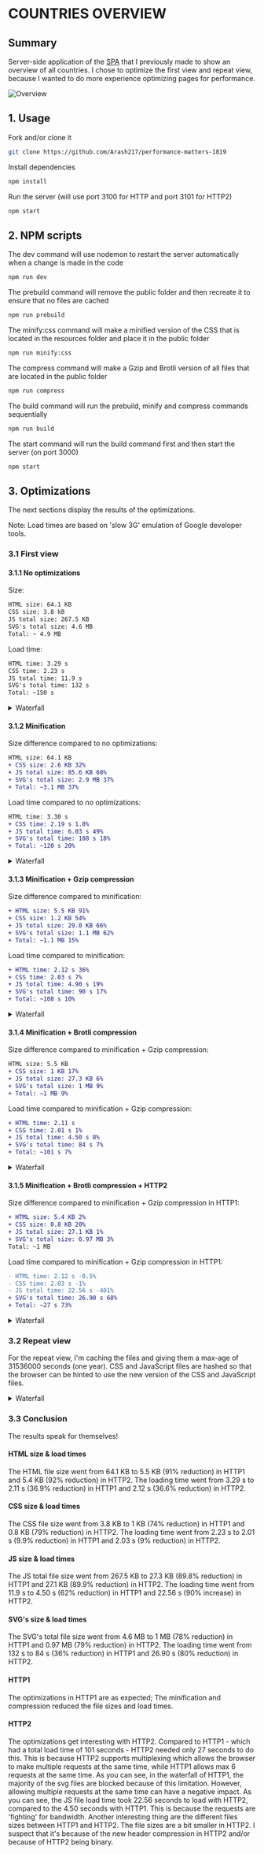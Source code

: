# COUNTRIES OVERVIEW

## Summary
Server-side application of the [SPA](https://github.com/Arash217/web-app-from-scratch-18-19) that I previously made to show an overview of all countries. I chose to optimize the first view and repeat view, because I wanted to do more experience optimizing pages for performance.

![Overview](../master/docs/app.png)

## 1. Usage

Fork and/or clone it
```bash
git clone https://github.com/Arash217/performance-matters-1819
```

Install dependencies
```bash
npm install
```

Run the server (will use port 3100 for HTTP and port 3101 for HTTP2)
```bash
npm start
```

## 2. NPM scripts

The dev command will use nodemon to restart the server automatically when a change is made in the code
```bash
npm run dev
```

The prebuild command will remove the public folder and then recreate it to ensure that no files are cached
```bash
npm run prebuild
```

The minify:css command will make a minified version of the CSS that is located in the resources folder and place it in the public folder
```bash
npm run minify:css
```

The compress command will make a Gzip and Brotli version of all files that are located in the public folder
```bash
npm run compress
```

The build command will run the prebuild, minify and compress commands sequentially
```bash
npm run build
```

The start command will run the build command first and then start the server (on port 3000)
```bash
npm start
```

## 3. Optimizations

The next sections display the results of the optimizations.

Note: Load times are based on 'slow 3G' emulation of Google developer tools.

### 3.1 First view

#### 3.1.1 No optimizations
Size:
```diff
HTML size: 64.1 KB
CSS size: 3.8 kB
JS total size: 267.5 KB
SVG's total size: 4.6 MB
Total: ~ 4.9 MB
```
Load time:
```diff
HTML time: 3.29 s
CSS time: 2.23 s
JS total time: 11.9 s
SVG's total time: 132 s
Total: ~150 s
```

<details>
  <summary>Waterfall</summary>
  
![No optimizations](../master/docs/optimizations-images/no-optimizations.png)
</details>

#### 3.1.2 Minification
Size difference compared to no optimizations:
```diff
HTML size: 64.1 KB
+ CSS size: 2.6 KB 32%
+ JS total size: 85.6 KB 68%
+ SVG's total size: 2.9 MB 37%
+ Total: ~3.1 MB 37%
```
Load time compared to no optimizations:
```diff
HTML time: 3.30 s
+ CSS time: 2.19 s 1.8%
+ JS total time: 6.03 s 49%
+ SVG's total time: 108 s 18%
+ Total: ~120 s 20%
```

<details>
  <summary>Waterfall</summary>
  
![Minified](../master/docs/optimizations-images/minify.png)
</details>

#### 3.1.3 Minification + Gzip compression
Size difference compared to minification:
```diff
+ HTML size: 5.5 KB 91%
+ CSS size: 1.2 KB 54%
+ JS total size: 29.0 KB 66%
+ SVG's total size: 1.1 MB 62%
+ Total: ~1.1 MB 15%
```
Load time compared to minification:
```diff
+ HTML time: 2.12 s 36%
+ CSS time: 2.03 s 7%
+ JS total time: 4.90 s 19%
+ SVG's total time: 90 s 17%
+ Total: ~108 s 10%
```

<details>
  <summary>Waterfall</summary>
  
![Gzip-compressed](../master/docs/optimizations-images/gzip.png)
</details>

#### 3.1.4 Minification + Brotli compression
Size difference compared to minification + Gzip compression:
```diff
HTML size: 5.5 KB
+ CSS size: 1 KB 17%
+ JS total size: 27.3 KB 6%
+ SVG's total size: 1 MB 9%
+ Total: ~1 MB 9%
```
Load time compared to minification + Gzip compression:
```diff
+ HTML time: 2.11 s 
+ CSS time: 2.01 s 1%
+ JS total time: 4.50 s 8%
+ SVG's total time: 84 s 7%
+ Total: ~101 s 7%
```

<details>
  <summary>Waterfall</summary>
  
![Brotli-compressed](../master/docs/optimizations-images/brotli.png)
</details>


#### 3.1.5 Minification + Brotli compression + HTTP2
Size difference compared to minification + Gzip compression in HTTP1:
```diff
+ HTML size: 5.4 KB 2%
+ CSS size: 0.8 KB 20%
+ JS total size: 27.1 KB 1%
+ SVG's total size: 0.97 MB 3%
Total: ~1 MB
```
Load time compared to minification + Gzip compression in HTTP1:
```diff
- HTML time: 2.12 s -0.5%
- CSS time: 2.03 s -1%
- JS total time: 22.56 s -401%
+ SVG's total time: 26.90 s 68%
+ Total: ~27 s 73%
```

<details>
  <summary>Waterfall</summary>
  
![HTTP2](../master/docs/optimizations-images/http2.png)
</details>

### 3.2 Repeat view
For the repeat view, I'm caching the files and giving them a max-age of 31536000 seconds (one year). 
CSS and JavaScript files are hashed so that the browser can be hinted to use the new version of the CSS and JavaScript files.
<details>
  <summary>Waterfall</summary>
  
![Repeat-view](../master/docs/optimizations-images/repeat-view.png)
</details>

### 3.3 Conclusion
The results speak for themselves!

#### HTML size & load times
The HTML file size went from 64.1 KB to 5.5 KB (91% reduction) in HTTP1 and 5.4 KB (92% reduction) in HTTP2. 
The loading time went from 3.29 s to 2.11 s (36.9% reduction) in HTTP1 and 2.12 s (36.6% reduction) in HTTP2.

#### CSS size & load times
The CSS file size went from 3.8 KB to 1 KB (74% reduction) in HTTP1 and 0.8 KB (79% reduction) in HTTP2. 
The loading time went from 2.23 s to 2.01 s (9.9% reduction) in HTTP1 and 2.03 s (9% reduction) in HTTP2.

#### JS size & load times
The JS total file size went from 267.5 KB to 27.3 KB (89.8% reduction) in HTTP1 and 27.1 KB (89.9% reduction) in HTTP2. 
The loading time went from 11.9 s to 4.50 s (62% reduction) in HTTP1 and 22.56 s (90% increase) in HTTP2.

#### SVG's size & load times
The SVG's total file size went from 4.6 MB to 1 MB (78% reduction) in HTTP1 and 0.97 MB (79% reduction) in HTTP2. 
The loading time went from 132 s to 84 s (36% reduction) in HTTP1 and 26.90 s (80% reduction) in HTTP2.

#### HTTP1
The optimizations in HTTP1 are as expected; The minification and compression reduced the file sizes and load times.

#### HTTP2
The optimizations get interesting with HTTP2. 
Compared to HTTP1 - which had a total load time of 101 seconds - HTTP2 needed only 27 seconds to do this. 
This is because HTTP2 supports multiplexing which allows the browser to make multiple requests at the same time, while HTTP1 allows max 6 requests at the same time. As you can see, in the waterfall of HTTP1, the majority of the svg files are blocked because of this limitation. However, allowing multiple requests at the same time can have a negative impact. As you can see, the JS file load time took 22.56 seconds to load with HTTP2, compared to the 4.50 seconds with HTTP1. This is because the requests are 'fighting' for bandwidth. Another interesting thing are the different files sizes between HTTP1 and HTTP2. The file sizes are a bit smaller in HTTP2. I suspect that it's because of the new header compression in HTTP2 and/or because of HTTP2 being binary.
